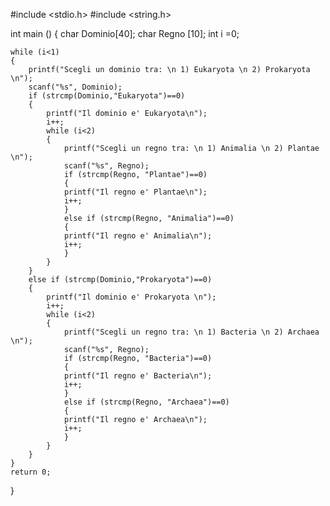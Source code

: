 #include <stdio.h>
#include <string.h>

int main ()
{
    char Dominio[40];
    char Regno [10];
    int i =0;

    while (i<1)
    {
        printf("Scegli un dominio tra: \n 1) Eukaryota \n 2) Prokaryota \n");
        scanf("%s", Dominio);
        if (strcmp(Dominio,"Eukaryota")==0)
        {
            printf("Il dominio e' Eukaryota\n");
            i++;
            while (i<2)
            {
                printf("Scegli un regno tra: \n 1) Animalia \n 2) Plantae \n");
                scanf("%s", Regno);
                if (strcmp(Regno, "Plantae")==0)
                {
                printf("Il regno e' Plantae\n");
                i++;
                }
                else if (strcmp(Regno, "Animalia")==0)
                {
                printf("Il regno e' Animalia\n");
                i++;
                }
            }
        }
        else if (strcmp(Dominio,"Prokaryota")==0)
        {
            printf("Il dominio e' Prokaryota \n");
            i++;
            while (i<2)
            {
                printf("Scegli un regno tra: \n 1) Bacteria \n 2) Archaea \n");
                scanf("%s", Regno);
                if (strcmp(Regno, "Bacteria")==0)
                {
                printf("Il regno e' Bacteria\n");
                i++;
                }
                else if (strcmp(Regno, "Archaea")==0)
                {
                printf("Il regno e' Archaea\n");
                i++;
                }
            }
        }
    }
    return 0;
}

